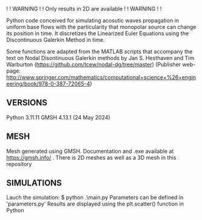 ! ! WARNING ! !                 Only results in 2D are available               ! ! WARNING ! ! 

Python code conceived for simulating acosutic waves propagation in uniform base flows with the particularity that monopolar source can change its position in time.
It discretizes the Linearized Euler Equations using the Discontinuous Galerkin Method in time.

Some functions are adapted from the MATLAB scripts that accompany the text on Nodal Disontinuous Galerkin methods by Jan S. Hesthaven and Tim Warburton (https://github.com/tcew/nodal-dg/tree/master) (Publisher web-page: http://www.springer.com/mathematics/computational+science+%26+engineering/book/978-0-387-72065-4)

VERSIONS
-------------------------
Python 3.11.11
GMSH 4.13.1 (24 May 2024) 

MESH
-------------------------
Mesh generated using GMSH. Documentation and .exe available at https://gmsh.info/ .
There is 2D meshes as well as a 3D mesh in this repository


SIMULATIONS
-------------------------
Lauch the simulation: $ python .\main.py
Parameters can be defined in 'parameters.py'
Results are displayed using the plt.scatter() function in Python

